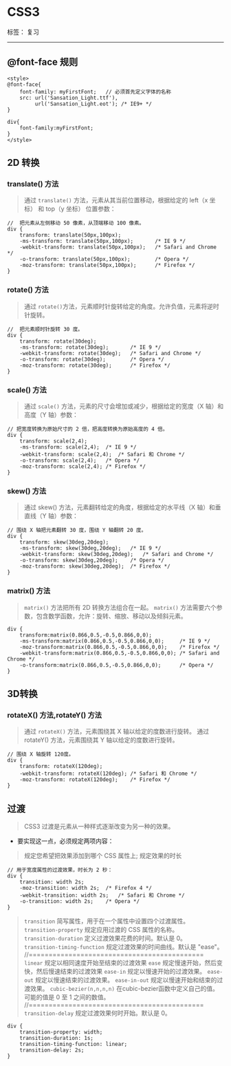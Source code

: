 ﻿# CSS3

标签： 复习

---

## @font-face 规则

```
<style> 
@font-face{
    font-family: myFirstFont;   // 必须首先定义字体的名称
    src: url('Sansation_Light.ttf'),
         url('Sansation_Light.eot'); /* IE9+ */
}

div{
    font-family:myFirstFont;
}
</style>
```

## 2D 转换

### translate() 方法
> 通过 `translate()` 方法，元素从其当前位置移动，根据给定的 left（x 坐标） 和 top（y 坐标） 位置参数：

```
//  把元素从左侧移动 50 像素，从顶端移动 100 像素。
div {
    transform: translate(50px,100px);
    -ms-transform: translate(50px,100px);		/* IE 9 */
    -webkit-transform: translate(50px,100px);   /* Safari and Chrome */
    -o-transform: translate(50px,100px);		/* Opera */
    -moz-transform: translate(50px,100px);		/* Firefox */
}
```
### rotate() 方法

> 通过 `rotate()`方法，元素顺时针旋转给定的角度。允许负值，元素将逆时针旋转。

```
//  把元素顺时针旋转 30 度。
div {
    transform: rotate(30deg);
    -ms-transform: rotate(30deg);		/* IE 9 */
    -webkit-transform: rotate(30deg);	/* Safari and Chrome */
    -o-transform: rotate(30deg);		/* Opera */
    -moz-transform: rotate(30deg);		/* Firefox */
}
```

### scale() 方法

> 通过 `scale()` 方法，元素的尺寸会增加或减少，根据给定的宽度（X 轴）和高度（Y 轴）参数：

```
// 把宽度转换为原始尺寸的 2 倍，把高度转换为原始高度的 4 倍。
div {
    transform: scale(2,4);
    -ms-transform: scale(2,4);	/* IE 9 */
    -webkit-transform: scale(2,4);	/* Safari 和 Chrome */
    -o-transform: scale(2,4);	/* Opera */
    -moz-transform: scale(2,4);	/* Firefox */
}
```

### skew() 方法

> 通过 skew() 方法，元素翻转给定的角度，根据给定的水平线（X 轴）和垂直线（Y 轴）参数：

```
// 围绕 X 轴把元素翻转 30 度，围绕 Y 轴翻转 20 度。
div {
    transform: skew(30deg,20deg);
    -ms-transform: skew(30deg,20deg);	/* IE 9 */
    -webkit-transform: skew(30deg,20deg);	/* Safari and Chrome */
    -o-transform: skew(30deg,20deg);	/* Opera */
    -moz-transform: skew(30deg,20deg);	/* Firefox */
}
```

### matrix() 方法

> `matrix()` 方法把所有 2D 转换方法组合在一起。
`matrix()` 方法需要六个参数，包含数学函数，允许：旋转、缩放、移动以及倾斜元素。

```
div {
    transform:matrix(0.866,0.5,-0.5,0.866,0,0);
    -ms-transform:matrix(0.866,0.5,-0.5,0.866,0,0);		/* IE 9 */
    -moz-transform:matrix(0.866,0.5,-0.5,0.866,0,0);	/* Firefox */
    -webkit-transform:matrix(0.866,0.5,-0.5,0.866,0,0);	/* Safari and     Chrome */
    -o-transform:matrix(0.866,0.5,-0.5,0.866,0,0);		/* Opera */
}
```

## 3D转换

### rotateX() 方法,rotateY() 方法

> 通过 `rotateX()` 方法，元素围绕其 X 轴以给定的度数进行旋转。
通过 rotateY() 方法，元素围绕其 Y 轴以给定的度数进行旋转。

```
// 围绕 X 轴旋转 120度。
div {
    transform: rotateX(120deg);
    -webkit-transform: rotateX(120deg);	/* Safari 和 Chrome */
    -moz-transform: rotateX(120deg);	/* Firefox */
}
```

## 过渡

> CSS3 过渡是元素从一种样式逐渐改变为另一种的效果。

* 要实现这一点，必须规定两项内容：

> 规定您希望把效果添加到哪个 CSS 属性上;
规定效果的时长

```
// 用于宽度属性的过渡效果，时长为 2 秒：
div {
    transition: width 2s;
    -moz-transition: width 2s;	/* Firefox 4 */
    -webkit-transition: width 2s;	/* Safari 和 Chrome */
    -o-transition: width 2s;	/* Opera */
}
```

> `transition`	简写属性，用于在一个属性中设置四个过渡属性。	
`transition-property`	规定应用过渡的 CSS 属性的名称。	
`transition-duration`	定义过渡效果花费的时间。默认是 0。	
`transition-timing-function`	规定过渡效果的时间曲线。默认是 "ease"。
//============================================
`linear`	规定以相同速度开始至结束的过渡效果
`ease`	规定慢速开始，然后变快，然后慢速结束的过渡效果
`ease-in`	规定以慢速开始的过渡效果。
`ease-out`	规定以慢速结束的过渡效果。
`ease-in-out`	规定以慢速开始和结束的过渡效果。
`cubic-bezier(n,n,n,n)` 在cubic-bezier函数中定义自己的值。可能的值是 0 至 1 之间的数值。
//============================================
`transition-delay`	规定过渡效果何时开始。默认是 0。

```
div {
    transition-property: width;
    transition-duration: 1s;
    transition-timing-function: linear;
    transition-delay: 2s;
}
```